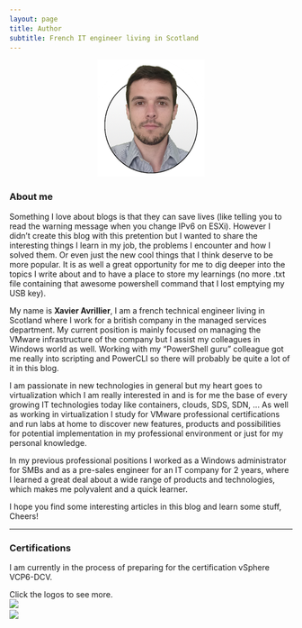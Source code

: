 ```yaml
---
layout: page
title: Author
subtitle: French IT engineer living in Scotland
---
```

<p align="center"><img src="/img/photo.png"/></p>  

### About me  
Something I love about blogs is that they can save lives (like telling you to read the warning message when you change IPv6 on ESXi). However I didn’t create this blog with this pretention but I wanted to share the interesting things I learn in my job, the problems I encounter and how I solved them. Or even just the new cool things that I think deserve to be more popular. It is as well a great opportunity for me to dig deeper into the topics I write about and to have a place to store my learnings (no more .txt file containing that awesome powershell command that I lost emptying my USB key).

My name is **Xavier Avrillier**, I am a french technical engineer living in Scotland where I work for a british company in the managed services department. My current position is mainly focused on managing the VMware infrastructure of the company but I assist my colleagues in Windows world as well. Working with my “PowerShell guru” colleague got me really into scripting and PowerCLI so there will probably be quite a lot of it in this blog.

I am passionate in new technologies in general but my heart goes to virtualization which I am really interested in and is for me the base of every growing IT technologies today like containers, clouds, SDS, SDN, ...
As well as working in virtualization I study for VMware professional certifications and run labs at home to discover new features, products and possibilities for potential implementation in my professional environment or just for my personal knowledge.

In my previous professional positions I worked as a Windows administrator for SMBs and as a pre-sales engineer for an IT company for 2 years, where I learned a great deal about a wide range of products and technologies, which makes me polyvalent and a quick learner. 

I hope you find some interesting articles in this blog and learn some stuff, Cheers!

----------

### Certifications  
I am currently in the process of preparing for the certification vSphere VCP6-DCV.  

Click the logos to see more.  
[![]({{site.baseurl}}/img/vcadcv.jpg)]({{site.baseurl}}/img/vcadcvdiplome.jpg)  
[![]({{site.baseurl}}/img/ccnpswroute.jpg)]({{site.baseurl}}/img/ccnp.jpg)  
